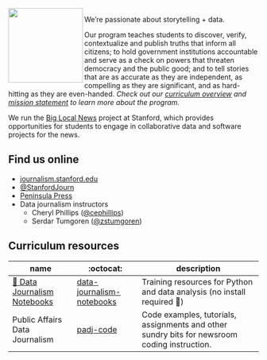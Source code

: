 <img src="https://github.com/stanfordjournalism/.github/assets/39200/243dbfac-1cc2-4483-be6c-587d6de7b8cb" align="left" width="150" />

We’re passionate about storytelling + data.

Our program teaches students to discover, verify, contextualize and publish truths that inform all citizens; 
to hold government institutions accountable and serve as a check on powers that threaten democracy and the public good; 
and to tell stories that are as accurate as they are independent, as compelling as they are significant,
and as hard-hitting as they are even-handed. *Check out our [curriculum overview](https://journalism.stanford.edu/curriculum) and [mission statement](https://journalism.stanford.edu/mission) to learn more about the program.*

We run the [Big Local News](https://github.com/biglocalnews) project at Stanford, which provides opportunities for students to engage in collaborative data and software projects for the news. 

## Find us online

- [journalism.stanford.edu](https://journalism.stanford.edu/)
- [@StanfordJourn](https://twitter.com/StanfordJourn)
- [Peninsula Press](https://peninsulapress.com/)
- Data journalism instructors
  - Cheryl Phillips ([@cephillips](https://github.com/cephillips))
  - Serdar Tumgoren ([@zstumgoren](https://github.com/zstumgoren))

## Curriculum resources

| name  | :octocat: | description |
| ------|-----------| ------------- |
| [:link: Data Journalism Notebooks](https://stanfordjournalism.github.io/data-journalism-notebooks/) | [data-journalism-notebooks](https://github.com/stanfordjournalism/data-journalism-notebooks) | Training resources for Python and data analysis (no install required :metal:)|
| Public Affairs Data Journalism | [padj-code](https://github.com/stanfordjournalism/padj-code) | Code examples, tutorials, assignments and other sundry bits for newsroom coding instruction. |


<!--
TK: Pinned Repos

**Here are some ideas to get you started:**

🙋‍♀️ A short introduction - what is your organization all about?
🌈 Contribution guidelines - how can the community get involved?
👩‍💻 Useful resources - where can the community find your docs? Is there anything else the community should know?
🍿 Fun facts - what does your team eat for breakfast?
🧙 Remember, you can do mighty things with the power of [Markdown](https://docs.github.com/github/writing-on-github/getting-started-with-writing-and-formatting-on-github/basic-writing-and-formatting-syntax)
-->
